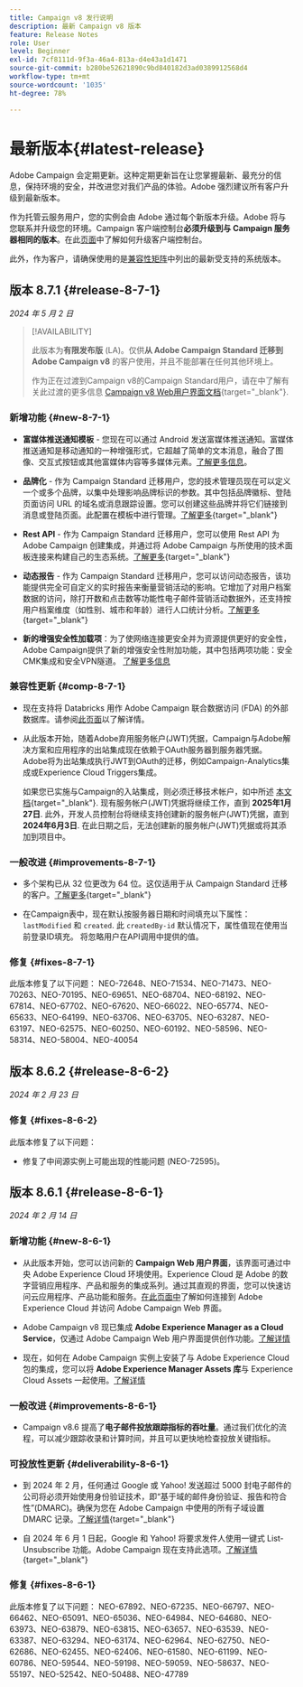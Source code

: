 ```yaml
---
title: Campaign v8 发行说明
description: 最新 Campaign v8 版本
feature: Release Notes
role: User
level: Beginner
exl-id: 7cf8111d-9f3a-46a4-813a-d4e43a1d1471
source-git-commit: b280be52621890c9bd840182d3ad0389912568d4
workflow-type: tm+mt
source-wordcount: '1035'
ht-degree: 78%

---
```


# 最新版本{#latest-release}

Adobe Campaign 会定期更新。这种定期更新旨在让您掌握最新、最充分的信息，保持环境的安全，并改进您对我们产品的体验。Adobe 强烈建议所有客户升级到最新版本。

作为托管云服务用户，您的实例会由 Adobe 通过每个新版本升级。Adobe 将与您联系并升级您的环境。Campaign 客户端控制台&#x200B;**必须升级到与 Campaign 服务器相同的版本**。在此[页面](../start/connect.md#upgrade-ac-console)中了解如何升级客户端控制台。

此外，作为客户，请确保使用的是[兼容性矩阵](compatibility-matrix.md)中列出的最新受支持的系统版本。

## 版本 8.7.1 {#release-8-7-1}

_2024 年 5 月 2 日_

>[!AVAILABILITY]
>
>此版本为&#x200B;**有限发布版** (LA)。仅供&#x200B;**从 Adobe Campaign Standard 迁移到 Adobe Campaign v8** 的客户使用，并且不能部署在任何其他环境上。
>
>作为正在过渡到Campaign v8的Campaign Standard用户，请在中了解有关此过渡的更多信息 [Campaign v8 Web用户界面文档](https://experienceleague.adobe.com/zh-hans/docs/campaign-web/v8/release-notes/acs-migration){target="_blank"}.

### 新增功能 {#new-8-7-1}

* **富媒体推送通知模板** - 您现在可以通过 Android 发送富媒体推送通知。富媒体推送通知是移动通知的一种增强形式，它超越了简单的文本消息，融合了图像、交互式按钮或其他富媒体内容等多媒体元素。[了解更多信息](../send/rich-push.md)。

* **品牌化** - 作为 Campaign Standard 迁移用户，您的技术管理员现在可以定义一个或多个品牌，以集中处理影响品牌标识的参数。其中包括品牌徽标、登陆页面访问 URL 的域名或消息跟踪设置。您可以创建这些品牌并将它们链接到消息或登陆页面。此配置在模板中进行管理。[了解更多](https://experienceleague.adobe.com/docs/experience-cloud/campaign/branding/branding-gs.html?lang=zh-Hans){target="_blank"}

* **Rest API** - 作为 Campaign Standard 迁移用户，您可以使用 Rest API 为 Adobe Campaign 创建集成，并通过将 Adobe Campaign 与所使用的技术面板连接来构建自己的生态系统。[了解更多](https://experienceleague.adobe.com/docs/experience-cloud/campaign/apis/get-started-apis.html?lang=zh-Hans){target="_blank"}

* **动态报告** - 作为 Campaign Standard 迁移用户，您可以访问动态报告，该功能提供完全可自定义的实时报告来衡量营销活动的影响。它增加了对用户档案数据的访问，除打开数和点击数等功能性电子邮件营销活动数据外，还支持按用户档案维度（如性别、城市和年龄）进行人口统计分析。[了解更多](https://experienceleague.adobe.com/docs/experience-cloud/campaign/reporting/get-started-reporting.html?lang=zh-Hans){target="_blank"}

* **新的增强安全性加载项**：为了使网络连接更安全并为资源提供更好的安全性，Adobe Campaign提供了新的增强安全性附加功能，其中包括两项功能：安全CMK集成和安全VPN隧道。 [了解更多信息](../config/enhanced-security.md)


### 兼容性更新 {#comp-8-7-1}

* 现在支持将 Databricks 用作 Adobe Campaign 联合数据访问 (FDA) 的外部数据库。请参阅[此页面](compatibility-matrix.md#FederatedDataAccessFDA)以了解详情。

* 从此版本开始，随着Adobe弃用服务帐户(JWT)凭据，Campaign与Adobe解决方案和应用程序的出站集成现在依赖于OAuth服务器到服务器凭据。 Adobe将为出站集成执行JWT到OAuth的迁移，例如Campaign-Analytics集成或Experience Cloud Triggers集成。

  如果您已实施与Campaign的入站集成，则必须迁移技术帐户，如中所述 [本文档](https://developer.adobe.com/developer-console/docs/guides/authentication/ServerToServerAuthentication/migration/){target="_blank"}. 现有服务帐户(JWT)凭据将继续工作，直到 **2025年1月27日**. 此外，开发人员控制台将继续支持创建新的服务帐户(JWT)凭据，直到 **2024年6月3日**. 在此日期之后，无法创建新的服务帐户(JWT)凭据或将其添加到项目中。


### 一般改进 {#improvements-8-7-1}

* 多个架构已从 32 位更改为 64 位。这仅适用于从 Campaign Standard 迁移的客户。[了解更多](https://experienceleague.adobe.com/docs/experience-cloud/campaign/technotes/64-bit-tables.html?lang=zh-Hans){target="_blank"}

* 在Campaign表中，现在默认按服务器日期和时间填充以下属性： `lastModified` 和 `created`. 此 `createdBy-id` 默认情况下，属性值现在使用当前登录ID填充。 将忽略用户在API调用中提供的值。 <!--This configuration can be changed in the Campaign server configuration file. As a Managed Cloud Services customer, you must reach out to Adobe to change this default configuration.-->

### 修复 {#fixes-8-7-1}

此版本修复了以下问题：
NEO-72648、NEO-71534、NEO-71473、NEO-70263、NEO-70195、NEO-69651、NEO-68704、NEO-68192、NEO-67814、NEO-67702、NEO-67620、NEO-66022、NEO-65774、NEO-65633、NEO-64199、NEO-63706、NEO-63705、NEO-63287、NEO-63197、NEO-62575、NEO-60250、NEO-60192、NEO-58596、NEO-58314、NEO-58004、NEO-40054

## 版本 8.6.2 {#release-8-6-2}

_2024 年 2 月 23 日_

### 修复 {#fixes-8-6-2}

此版本修复了以下问题：

* 修复了中间源实例上可能出现的性能问题 (NEO-72595)。

## 版本 8.6.1 {#release-8-6-1}

_2024 年 2 月 14 日_

### 新增功能 {#new-8-6-1}

* 从此版本开始，您可以访问新的 **Campaign Web 用户界面**，该界面可通过中央 Adobe Experience Cloud 环境使用。Experience Cloud 是 Adobe 的数字营销应用程序、产品和服务的集成系列。通过其直观的界面，您可以快速访问云应用程序、产品功能和服务。[在此页面中](campaign-ui.md#ac-web-ui)了解如何连接到 Adobe Experience Cloud 并访问 Adobe Campaign Web 界面。


* Adobe Campaign v8 现已集成 **Adobe Experience Manager as a Cloud Service**，仅通过 Adobe Campaign Web 用户界面提供创作功能。[了解详情](../connect/ac-aem.md)

* 现在，如何在 Adobe Campaign 实例上安装了与 Adobe Experience Cloud 包的集成，您可以将 **Adobe Experience Manager Assets 库**&#x200B;与 Experience Cloud Assets 一起使用。[了解详情](../connect/ac-aem.md#assets-library)

### 一般改进 {#improvements-8-6-1}

* Campaign v8.6 提高了&#x200B;**电子邮件投放跟踪指标的吞吐量**。通过我们优化的流程，可以减少跟踪收录和计算时间，并且可以更快地检查投放关键指标。


### 可投放性更新 {#deliverability-8-6-1}

* 到 2024 年 2 月，任何通过 Google 或 Yahoo! 发送超过 5000 封电子邮件的公司将必须开始使用身份验证技术，即“基于域的邮件身份验证、报告和符合性”(DMARC)。确保为您在 Adobe Campaign 中使用的所有子域设置 DMARC 记录。[了解详情](https://experienceleague.adobe.com/docs/deliverability-learn/deliverability-best-practice-guide/additional-resources/technotes/implement-dmarc.html?lang=zh-Hans){target="_blank"}

* 自 2024 年 6 月 1 日起，Google 和 Yahoo! 将要求发件人使用一键式 List-Unsubscribe 功能。Adobe Campaign 现在支持此选项。[了解详情](https://experienceleague.adobe.com/docs/deliverability-learn/deliverability-best-practice-guide/additional-resources/campaign/acc-technical-recommendations.html?lang=zh-Hans#one-click-list-unsubscribe){target="_blank"}


### 修复 {#fixes-8-6-1}

此版本修复了以下问题：
NEO-67892、NEO-67235、NEO-66797、NEO-66462、NEO-65091、NEO-65036、NEO-64984、NEO-64680、NEO-63973、NEO-63879、NEO-63815、NEO-63657、NEO-63539、NEO-63387、NEO-63294、NEO-63174、NEO-62964、NEO-62750、NEO-62686、NEO-62455、NEO-62406、NEO-61580、NEO-61199、NEO-60786、NEO-59544、NEO-59198、NEO-59059、NEO-58637、NEO-55197、NEO-52542、NEO-50488、NEO-47789